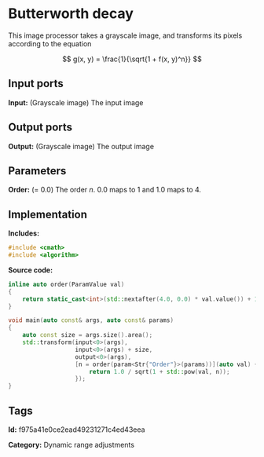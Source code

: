 # Butterworth decay

This image processor takes a grayscale image, and transforms its pixels according to the equation

$$ g(x, y) = \frac{1}{\sqrt{1 + f(x, y)^n}} $$

## Input ports

__Input:__ (Grayscale image) The input image

## Output ports

__Output:__ (Grayscale image) The output image

## Parameters

__Order:__ (= 0.0) The order $n$. 0.0 maps to 1 and 1.0 maps to 4.

## Implementation

__Includes:__ 

```c++
#include <cmath>
#include <algorithm>
```

__Source code:__ 

```c++
inline auto order(ParamValue val)
{
	return static_cast<int>(std::nextafter(4.0, 0.0) * val.value()) + 1;
}

void main(auto const& args, auto const& params)
{
	auto const size = args.size().area();
	std::transform(input<0>(args),
	               input<0>(args) + size,
	               output<0>(args),
	               [n = order(param<Str{"Order"}>(params))](auto val) {
		               return 1.0 / sqrt(1 + std::pow(val, n));
	               });
}
```

## Tags

__Id:__ f975a41e0ce2ead49231271c4ed43eea

__Category:__ Dynamic range adjustments